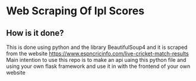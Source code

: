 # Web Scraping Of Ipl Scores

## How is it done?
This is done using python and the library BeautifulSoup4 and it is scraped from the website https://www.espncricinfo.com/live-cricket-match-results
<br>
Main intention to use this repo is to make an api uaing this python file and using your own flask framework and use it in with the frontend of your own website
